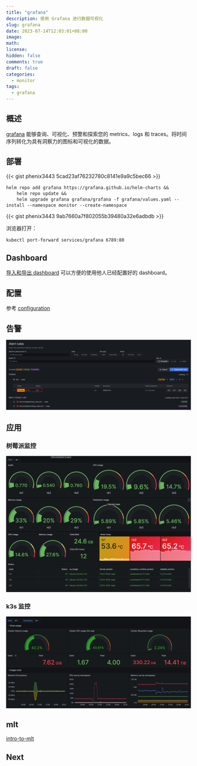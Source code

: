 ```yaml
---
title: "grafana"
description: 使用 Grafana 进行数据可视化
slug: grafana
date: 2023-07-14T12:03:01+08:00
image:
math:
license:
hidden: false
comments: true
draft: false
categories:
  - monitor
tags:
  - grafana
---
```


## 概述

[grafana](https://grafana.com/docs/grafana/latest/introduction/) 能够查询、可视化、预警和探索您的 metrics、logs 和 traces。将时间序列转化为具有洞察力的图标和可视化的数据。

## 部署

{{< gist phenix3443 5cad23af76232780c8141e9a9c5bec66 >}}

```shell
helm repo add grafana https://grafana.github.io/helm-charts &&
    helm repo update &&
    helm upgrade grafana grafana/grafana -f grafana/values.yaml --install --namespace monitor --create-namespace
```

{{< gist phenix3443 9ab7660a7f802055b39480a32e6adbdb >}}

浏览器打开：

```shell
kubectl port-forward services/grafana 6789:80
```

## Dashboard

[导入和导出 dashboard](https://grafana.com/docs/grafana/latest/dashboards/share-dashboards-panels/#dashboard-export) 可以方便的使用他人已经配置好的 dashboard。

## 配置

参考 [configuration](https://grafana.com/docs/grafana/latest/setup-grafana/configure-grafana/)

## 告警

![alert](images/alert.png)

## 应用

### 树莓派监控

![raspi](images/raspi.png)

### k3s 监控

![k3s](images/k3s.png)

## mlt

[intro-to-mlt](https://github.com/grafana/intro-to-mlt)

## Next
